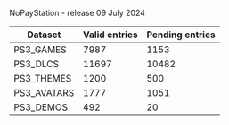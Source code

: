NoPayStation - release 09 July 2024

|  Dataset  |Valid entries|Pending entries|
|-----------|-------------|---------------|
| PS3_GAMES |     7987    |      1153     |
|  PS3_DLCS |    11697    |     10482     |
| PS3_THEMES|     1200    |      500      |
|PS3_AVATARS|     1777    |      1051     |
| PS3_DEMOS |     492     |       20      |